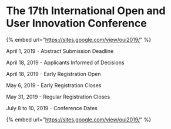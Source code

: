 # The 17th International Open and User Innovation Conference

{% embed url="https://sites.google.com/view/oui2019/" %}



April 1, 2019 - Abstract Submission Deadline

April 18, 2019 - Applicants Informed of Decisions

April 18, 2019 - Early Registration Open

May 6, 2019 - Early Registration Closes

May 31, 2019 - Regular Registration Closes

July 8 to 10, 2019 - Conference Dates

{% embed url="https://sites.google.com/view/oui2019/" %}



